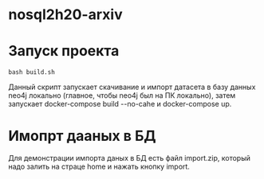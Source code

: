 # nosql2h20-arxiv

# Запуск проекта
```
bash build.sh
```
Данный скрипт запускает скачивание и импорт датасета в базу данных neo4j локально (главное, чтобы neo4j был на ПК локально), затем запускает docker-compose build --no-cahe и docker-compose up.

# Имопрт дааных в БД
Для демонстрации импорта даных в БД есть файл import.zip, который надо залить на страце home и нажать кнопку import.
